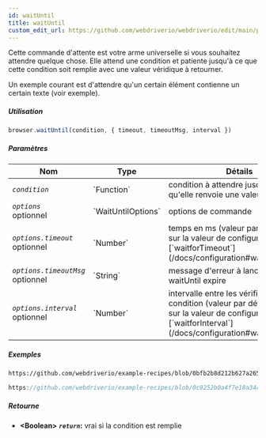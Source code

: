 ```yaml
---
id: waitUntil
title: waitUntil
custom_edit_url: https://github.com/webdriverio/webdriverio/edit/main/packages/webdriverio/src/commands/browser/waitUntil.ts
---
```


Cette commande d'attente est votre arme universelle si vous souhaitez attendre quelque chose. Elle attend une condition
et patiente jusqu'à ce que cette condition soit remplie avec une valeur véridique à retourner.

Un exemple courant est d'attendre qu'un certain élément contienne un certain texte (voir exemple).

##### Utilisation

```js
browser.waitUntil(condition, { timeout, timeoutMsg, interval })
```

##### Paramètres

<table>
  <thead>
    <tr>
      <th>Nom</th><th>Type</th><th>Détails</th>
    </tr>
  </thead>
  <tbody>
    <tr>
      <td><code><var>condition</var></code></td>
      <td>`Function`</td>
      <td>condition à attendre jusqu'à ce qu'elle renvoie une valeur véridique</td>
    </tr>
    <tr>
      <td><code><var>options</var></code><br /><span className="label labelWarning">optionnel</span></td>
      <td>`WaitUntilOptions`</td>
      <td>options de commande</td>
    </tr>
    <tr>
      <td><code><var>options.timeout</var></code><br /><span className="label labelWarning">optionnel</span></td>
      <td>`Number`</td>
      <td>temps en ms (valeur par défaut basée sur la valeur de configuration [`waitforTimeout`](/docs/configuration#waitfortimeout))</td>
    </tr>
    <tr>
      <td><code><var>options.timeoutMsg</var></code><br /><span className="label labelWarning">optionnel</span></td>
      <td>`String`</td>
      <td>message d'erreur à lancer lorsque waitUntil expire</td>
    </tr>
    <tr>
      <td><code><var>options.interval</var></code><br /><span className="label labelWarning">optionnel</span></td>
      <td>`Number`</td>
      <td>intervalle entre les vérifications de condition (valeur par défaut basée sur la valeur de configuration [`waitforInterval`](/docs/configuration#waitforinterval))</td>
    </tr>
  </tbody>
</table>

##### Exemples

```html reference title="index.html" useHTTPS
https://github.com/webdriverio/example-recipes/blob/0bfb2b8d212b627a2659b10f4449184b657e1d59/waitUntil/index.html#L3-L8
```

```js reference title="waitUntilExample.js" useHTTPS
https://github.com/webdriverio/example-recipes/blob/0c9252b0a4f7e18a34cece74e5798c1fe464c120/waitUntil/waitUntilExample.js#L16-L24
```

##### Retourne

- **&lt;Boolean&gt;**
            **<code><var>return</var></code>:**  vrai si la condition est remplie